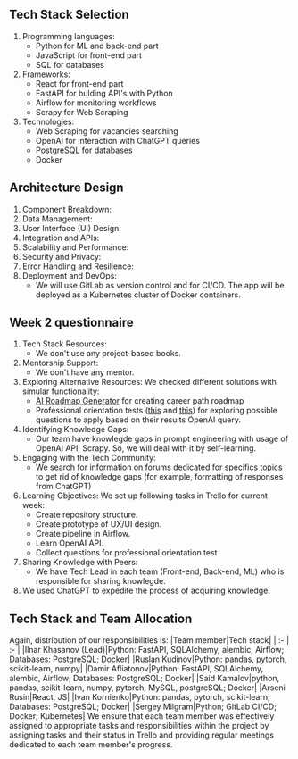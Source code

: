 ## Tech Stack Selection
1. Programming languages:
     - Python for ML and back-end part
     - JavaScript for front-end part
     - SQL for databases
2. Frameworks:
     - React for front-end part
     - FastAPI for bulding API's with Python
     - Airflow for monitoring workflows
     - Scrapy for Web Scraping
3. Technologies:
     - Web Scraping for vacancies searching
     - OpenAI for interaction with ChatGPT queries
     - PostgreSQL for databases
     - Docker
## Architecture Design
1. Component Breakdown:
2. Data Management:
3. User Interface (UI) Design:
4. Integration and APIs:
5. Scalability and Performance: 
6. Security and Privacy:
7. Error Handling and Resilience:
8. Deployment and DevOps:
    - We will use GitLab as version control and for CI/CD. The app will be deployed as a Kubernetes cluster of Docker containers.
## Week 2 questionnaire
1. Tech Stack Resources:
    - We don't use any project-based books.
2. Mentorship Support:
    - We don't have any mentor.
3. Exploring Alternative Resources: 
We checked different solutions with simular functionality:
    - [AI Roadmap Generator](https://ai-roadmap.com/) for creating career path roadmap
    - Professional orientation tests ([this](https://www.careerexplorer.com/career-test/) and [this](https://www.123test.com/career-test/)) for exploring possible questions to apply based on their results OpenAI query.
4. Identifying Knowledge Gaps:
   - Our team have knowlegde gaps in prompt engineering with usage of OpenAI API, Scrapy. So, we will deal with it by self-learning.
5. Engaging with the Tech Community:
   - We search for information on forums dedicated for specifics topics to get rid of knowledge gaps (for example, formatting of responses from ChatGPT)
6. Learning Objectives: 
    We set up following tasks in Trello for current week:
    - Create repository structure.
    - Create prototype of UX/UI design.
    - Create pipeline in Airflow.
    - Learn OpenAI API.
    - Collect questions for professional orientation test
7. Sharing Knowledge with Peers: 
    - We have Tech Lead in each team (Front-end, Back-end, ML) who is responsible for sharing knowlegde.
8. We used ChatGPT to expedite the process of acquiring knowledge.
## Tech Stack and Team Allocation 
Again, distribution of our responsibilities is:
|Team member|Tech stack|
| :- | :- |
|Ilnar Khasanov (Lead)|Python: FastAPI, SQLAlchemy, alembic, Airflow; Databases: PostgreSQL; Docker|
|Ruslan Kudinov|Python: pandas, pytorch, scikit-learn, numpy|
|Damir Afliatonov|Python: FastAPI, SQLAlchemy, alembic, Airflow; Databases: PostgreSQL; Docker|
|Said Kamalov|python, pandas, scikit-learn, numpy, pytorch, MySQL, postgreSQL; Docker|
|Arseni Rusin|React, JS|
|Ivan Kornienko|Python: pandas, pytorch, scikit-learn; Databases: PostgreSQL; Docker|
|Sergey Milgram|Python; GitLab CI/CD; Docker; Kubernetes|
We ensure that each team member was effectively assigned to appropriate tasks and responsibilities within the project by assigning tasks and their status in Trello and providing regular meetings dedicated to each team member's progress.
